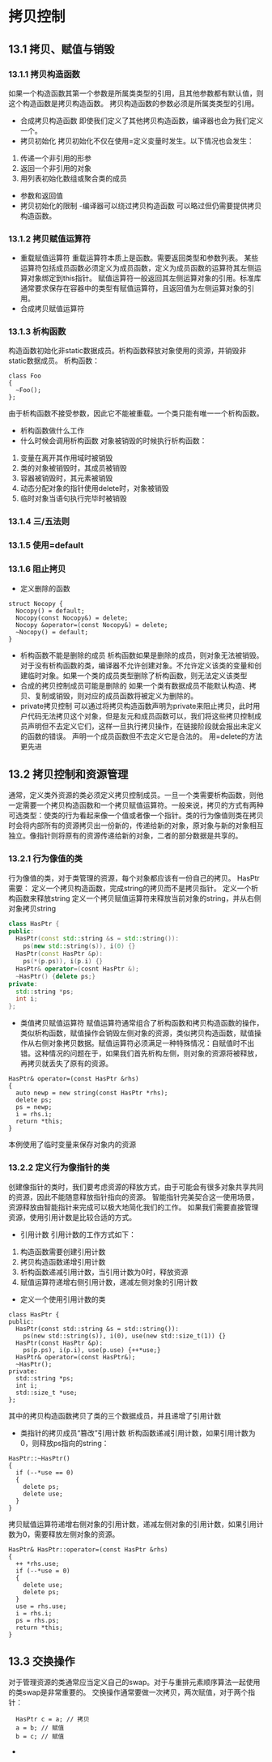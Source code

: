 # 拷贝控制
## 13.1 拷贝、赋值与销毁
### 13.1.1 拷贝构造函数
如果一个构造函数其第一个参数是所属类类型的引用，且其他参数都有默认值，则这个构造函数是拷贝构造函数。
拷贝构造函数的参数必须是所属类类型的引用。
- 合成拷贝构造函数
即使我们定义了其他拷贝构造函数，编译器也会为我们定义一个。
- 拷贝初始化
拷贝初始化不仅在使用=定义变量时发生。以下情况也会发生：
1. 传递一个非引用的形参
2. 返回一个非引用的对象
3. 用列表初始化数组或聚合类的成员
- 参数和返回值
- 拷贝初始化的限制
-编译器可以绕过拷贝构造函数
可以略过但仍需要提供拷贝构造函数。
### 13.1.2 拷贝赋值运算符
- 重载赋值运算符
重载运算符本质上是函数。需要返回类型和参数列表。
某些运算符包括成员函数必须定义为成员函数，定义为成员函数的运算符其左侧运算对象绑定到this指针。
赋值运算符一般返回其左侧运算对象的引用。标准库通常要求保存在容器中的类型有赋值运算符，且返回值为左侧运算对象的引用。
- 合成拷贝赋值运算符
### 13.1.3 析构函数
构造函数初始化非static数据成员。析构函数释放对象使用的资源，并销毁非static数据成员。
析构函数：
```
class Foo
{
  ~Foo();
};
```
由于析构函数不接受参数，因此它不能被重载。一个类只能有唯一一个析构函数。
- 析构函数做什么工作
- 什么时候会调用析构函数
对象被销毁的时候执行析构函数：
1. 变量在离开其作用域时被销毁
2. 类的对象被销毁时，其成员被销毁
3. 容器被销毁时，其元素被销毁
4. 动态分配对象的指针使用delete时，对象被销毁
5. 临时对象当语句执行完毕时被销毁
### 13.1.4 三/五法则
### 13.1.5 使用=default
### 13.1.6 阻止拷贝
- 定义删除的函数
```
struct Nocopy {
  Nocopy() = default;
  Nocopy(const Nocopy&) = delete;
  Nocopy &operator=(const Nocopy&) = delete;
  ~Nocopy() = default;
}
```
- 析构函数不能是删除的成员
析构函数如果是删除的成员，则对象无法被销毁。对于没有析构函数的类，编译器不允许创建对象。不允许定义该类的变量和创建临时对象。如果一个类的成员类型删除了析构函数，则无法定义该类型
- 合成的拷贝控制成员可能是删除的
如果一个类有数据成员不能默认构造、拷贝、复制或销毁，则对应的成员函数将被定义为删除的。
- private拷贝控制
可以通过将拷贝构造函数声明为private来阻止拷贝，此时用户代码无法拷贝这个对象，但是友元和成员函数可以，我们将这些拷贝控制成员声明但不去定义它们，这样一旦执行拷贝操作，在链接阶段就会报出未定义的函数的错误。
声明一个成员函数但不去定义它是合法的。
用=delete的方法更先进
## 13.2 拷贝控制和资源管理
通常，定义类外资源的类必须定义拷贝控制成员。一旦一个类需要析构函数，则他一定需要一个拷贝构造函数和一个拷贝赋值运算符。一般来说，拷贝的方式有两种可选类型：使类的行为看起来像一个值或者像一个指针。类的行为像值则类在拷贝时会将内部所有的资源拷贝出一份新的，传递给新的对象，原对象与新的对象相互独立。像指针则将原有的资源传递给新的对象，二者的部分数据是共享的。
### 13.2.1 行为像值的类
行为像值的类，对于类管理的资源，每个对象都应该有一份自己的拷贝。
HasPtr需要：
定义一个拷贝构造函数，完成string的拷贝而不是拷贝指针。
定义一个析构函数来释放string
定义一个拷贝赋值运算符来释放当前对象的string，并从右侧对象拷贝string
``` C++
class HasPtr {
public:
  HasPtr(const std::string &s = std::string()):
    ps(new std::string(s)), i(0) {}
  HasPtr(const HasPtr &p):
    ps(*(p.ps)), i(p.i) {}
  HasPtr& operator=(cosnt HasPtr &);
  ~HasPtr() {delete ps;}
private:
  std::string *ps;
  int i;
};
```
- 类值拷贝赋值运算符
赋值运算符通常组合了析构函数和拷贝构造函数的操作，类似析构函数，赋值操作会销毁左侧对象的资源，类似拷贝构造函数，赋值操作从右侧对象拷贝数据。赋值运算符必须满足一种特殊情况：自赋值时不出错。这种情况的问题在于，如果我们首先析构左侧，则对象的资源将被释放，再拷贝就丢失了原有的资源。
```
HasPtr& operator=(const HasPtr &rhs)
{
  auto newp = new string(const HasPtr *rhs);
  delete ps;
  ps = newp;
  i = rhs.i;
  return *this;
}
```
本例使用了临时变量来保存对象内的资源
### 13.2.2 定义行为像指针的类
创建像指针的类时，我们要考虑资源的释放方式，由于可能会有很多对象共享共同的资源，因此不能随意释放指针指向的资源。
智能指针完美契合这一使用场景，资源释放由智能指针来完成可以极大地简化我们的工作。
如果我们需要直接管理资源，使用引用计数是比较合适的方式。
- 引用计数
引用计数的工作方式如下：
1. 构造函数需要创建引用计数
2. 拷贝构造函数递增引用计数
3. 析构函数递减引用计数，当引用计数为0时，释放资源
4. 赋值运算符递增右侧引用计数，递减左侧对象的引用计数
- 定义一个使用引用计数的类
```
class HasPtr {
public:
  HasPtr(const std::string &s = std::string()):
    ps(new std::string(s)), i(0), use(new std::size_t(1)) {}
  HasPtr(const HasPtr &p):
    ps(p.ps), i(p.i), use(p.use) {++*use;}
  HasPtr& operator=(const HasPtr&);
  ~HasPtr();
private:
  std::string *ps;
  int i;
  std::size_t *use;
};
```
其中的拷贝构造函数拷贝了类的三个数据成员，并且递增了引用计数
- 类指针的拷贝成员“篡改”引用计数
析构函数递减引用计数，如果引用计数为0，则释放ps指向的string：
```
HasPtr::~HasPtr()
{
  if (--*use == 0)
  {
    delete ps;
    delete use;
  }
}
```
拷贝赋值运算符递增右侧对象的引用计数，递减左侧对象的引用计数，如果引用计数为0，需要释放左侧对象的资源。
```
HasPtr& HasPtr::operator=(const HasPtr &rhs)
{
  ++ *rhs.use;
  if (--*use = 0)
  {
    delete use;
    delete ps;
  }
  use = rhs.use;
  i = rhs.i;
  ps = rhs.ps;
  return *this;
}
```
## 13.3 交换操作
  对于管理资源的类通常应当定义自己的swap。对于与重排元素顺序算法一起使用的类swap是非常重要的。
  交换操作通常要做一次拷贝，两次赋值，对于两个指针：
  ```
    HasPtr c = a; // 拷贝
    a = b; // 赋值
    b = c; // 赋值
  ```
  - 
